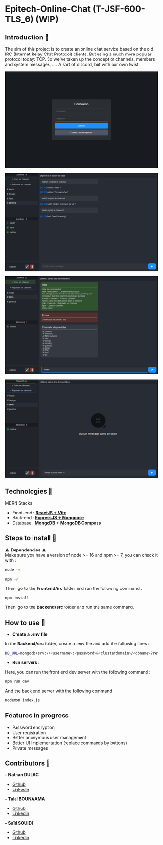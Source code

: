 # Epitech-Online-Chat (T-JSF-600-TLS_6) (WIP)

## Introduction 📖
The aim of this project is to create an online chat service based on the old IRC (Internet Relay Chat Protocol) clients.
But using a much more popular protocol today: TCP.
So we've taken up the concept of channels, members and system messages, ....
A sort of discord, but with our own twist.


![Screenshot](screenshot_connexion.png)

![Screenshot](screenshot_classic.png)

![Screenshot](screenshot_command.png)

![Screenshot](screenshot_nomessages.png)


## Technologies 💯

MERN Stacks
- Front-end : **[ReactJS + Vite](https://fr.react.dev/)**
- Back-end : **[ExpressJS + Mongoose](https://expressjs.com/fr/)**
- Database : **[MongoDB + MongoDB Compass](https://www.mongodb.com/fr-fr)**

## Steps to install 📝
⚠️ **Dependencies** ⚠️<br>
Make sure you have a version of node >= 16 and npm >= 7, you can check it with : 
```bash
node -v
```
```bash
npm -v
```

Then, go to the **Frontend/irc** folder and run the following command : 
```bash
npm install
```

Then, go to the **Backend/src** folder and run the same command.

## How to use 🚀
- **Create a .env file :**

In the **Backend/src** folder, create a .env file and add the following lines : 
```bash
DB_URL=mongodb+srv://<username>:<password>@<clusterdomain>/<dbname>?retryWrites=true&w=majority
```

- **Run servers :**

Here, you can run the front end dev server with the following command : 
```bash
npm run dev
``` 

And the back end server with the following command : 
```bash
nodemon index.js
```

## Features in progress

- Password encryption
- User registration
- Better anonymous user management
- Better UI Implementation (replace commands by buttons)
- Private messages


## Contributors 💪 
**- Nathan DULAC** <br>
- [Github](https://github.com/Torahime3)
- [Linkedin](https://www.linkedin.com/in/nathan-dulac-2aa654257/)<br>

**- Talal BOUNAAMA** <br>
- [Github](https://github.com/TalalBoni)
- [Linkedin](https://www.linkedin.com/in/talal-bounaama/)<br>

**- Saïd SOUIDI** <br>
- [Github](https://github.com/VagabondSEC)
- [Linkedin](https://www.linkedin.com/in/saïd-souidi-560253240/)<br>

